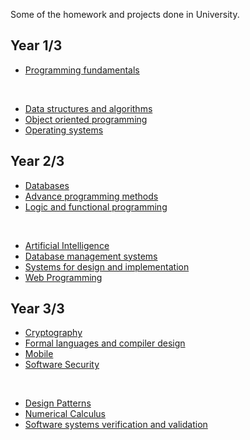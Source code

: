 Some of the homework and projects done in University. 

## Year 1/3

- [Programming fundamentals](https://github.com/m-daniela/University/tree/master/1st%20Year/FP/)

<br>

- [Data structures and algorithms](https://github.com/m-daniela/University/tree/master/1st%20Year/SDA)
- [Object oriented programming](https://github.com/m-daniela/University/tree/master/1st%20Year/OOP)
- [Operating systems](https://github.com/m-daniela/University/tree/master/1st%20Year/OS)


## Year 2/3

- [Databases](https://github.com/m-daniela/University/tree/master/2nd%20Year/DB)
- [Advance programming methods](https://github.com/m-daniela/University/tree/master/2nd%20Year/MAP)
- [Logic and functional programming](https://github.com/m-daniela/University/tree/master/2nd%20Year/PLF)

<br>

- [Artificial Intelligence](https://github.com/m-daniela/University/tree/master/2nd%20Year/AI)
- [Database management systems](https://github.com/m-daniela/University/tree/master/2nd%20Year/DBMS)
- [Systems for design and implementation](https://github.com/m-daniela/University/tree/master/2nd%20Year/SDI)
- [Web Programming](https://github.com/m-daniela/University/tree/master/2nd%20Year/PW)


## Year 3/3

- [Cryptography](https://github.com/m-daniela/University/tree/master/3rd%20Year/Cryptography)
- [Formal languages and compiler design](https://github.com/m-daniela/University/tree/master/3rd%20Year/FLCD)
- [Mobile](https://github.com/m-daniela/University/tree/master/3rd%20Year/Mobile)
- [Software Security](https://github.com/m-daniela/University/tree/master/3rd%20Year/SS)

<br>

- [Design Patterns](https://github.com/m-daniela/University/tree/master/3rd%20Year/DP)
- [Numerical Calculus](https://github.com/m-daniela/University/tree/master/3rd%20Year/CN)
- [Software systems verification and validation](https://github.com/m-daniela/University/tree/master/3rd%20Year/SSVV)